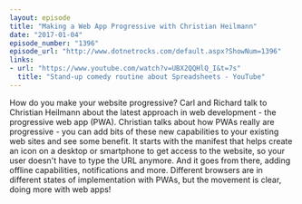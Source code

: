 ```yaml
---
layout: episode
title: "Making a Web App Progressive with Christian Heilmann"
date: "2017-01-04"
episode_number: "1396"
episode_url: "http://www.dotnetrocks.com/default.aspx?ShowNum=1396"
links:
- url: "https://www.youtube.com/watch?v=UBX2QQHlQ_I&t=7s"
  title: "Stand-up comedy routine about Spreadsheets - YouTube"
---
```


How do you make your website progressive? Carl and Richard talk to Christian Heilmann about the latest approach in web development - the progressive web app (PWA). Christian talks about how PWAs really are progressive - you can add bits of these new capabilities to your existing web sites and see some benefit. It starts with the manifest that helps create an icon on a desktop or smartphone to get access to the website, so your user doesn't have to type the URL anymore. And it goes from there, adding offline capabilities, notifications and more. Different browsers are in different states of implementation with PWAs, but the movement is clear, doing more with web apps!
